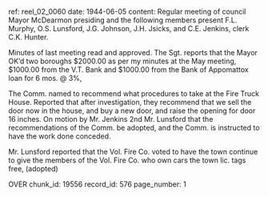 ref: reel_02_0060
date: 1944-06-05
content: Regular meeting of council Mayor McDearmon presiding and the following members present F.L. Murphy, O.S. Lunsford, J.G. Johnson, J.H. Jsicks, and C.E. Jenkins, clerk C.K. Hunter.

Minutes of last meeting read and approved. The Sgt. reports that the Mayor OK’d two boroughs $2000.00 as per my minutes at the May meeting, $1000.00 from the V.T. Bank and $1000.00 from the Bank of Appomattox loan for 6 mos. @ 3%,

The Comm. named to recommend what procedures to take at the Fire Truck House. Reported that after investigation, they recommend that we sell the door now in the house, and buy a new door, and raise the opening for door 16 inches. On motion by Mr. Jenkins 2nd Mr. Lunsford that the recommendations of the Comm. be adopted, and the Comm. is instructed to have the work done conceded.

Mr. Lunsford reported that the Vol. Fire Co. voted to have the town continue to give the members of the Vol. Fire Co. who own cars the town lic. tags free, (adopted)

OVER
chunk_id: 19556
record_id: 576
page_number: 1

